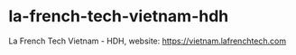 # la-french-tech-vietnam-hdh
La French Tech Vietnam - HDH, website: https://vietnam.lafrenchtech.com
